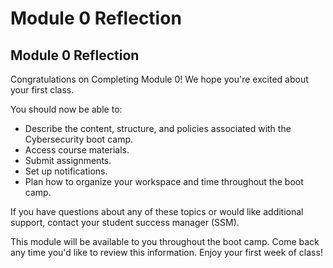 # Module 0 Reflection

## Module 0 Reflection

Congratulations on Completing Module 0! We hope you're excited about your first class.

You should now be able to:
- Describe the content, structure, and policies associated with the Cybersecurity boot camp.
- Access course materials.
- Submit assignments.
- Set up notifications.
- Plan how to organize your workspace and time throughout the boot camp.

If you have questions about any of these topics or would like additional support, contact your student success manager (SSM). 

This module will be available to you throughout the boot camp. Come back any time you'd like to review this information. Enjoy your first week of class!